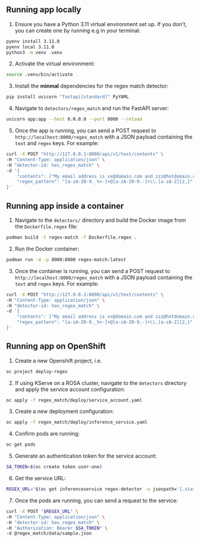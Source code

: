 ## Running app locally

1. Ensure you have a Python 3.11 virtual environment set up. If you don't, you can create one by running e.g in your terminal:

```bash
pyenv install 3.11.0
pyenv local 3.11.0
python3 -m venv .venv
```

2. Activate the virtual environment:

```bash
source .venv/bin/activate
```

3. Install the __minmal__ dependencies for the regex match detector:

```bash
pip install uvicorn "fastapi[standard]" PyYAML
```

4. Navigate to `detectors/regex_match` and run the FastAPI server:

```bash
uvicorn app:app --host 0.0.0.0 --port 8000 --reload
```

5. Once the app is running, you can send a POST request to `http://localhost:8000/regex_match` with a JSON payload containing the `text` and `regex` keys. For example:

```bash
curl -X POST "http://127.0.0.1:8000/api/v1/text/contents" \
-H "Content-Type: application/json" \
-H "detector-id: has_regex_match" \
-d '{
    "contents": ["My email address is xx@domain.com and zzz@hotdomain.co.uk"],
    "regex_pattern": "[a-zA-Z0-9._%+-]+@[a-zA-Z0-9.-]+\\.[a-zA-Z]{2,}"
}'
```

## Running app inside a container

1. Navigate to the `detectors/` directory and build the Docker image from the `Dockerfile.regex` file:

```bash
podman build -t regex-match -f Dockerfile.regex .  
```

2. Run the Docker container:

```bash
podman run -d -p 8000:8000 regex-match:latest      
```

3. Once the container is running, you can send a POST request to `http://localhost:8000/regex_match` with a JSON payload containing the `text` and `regex` keys. For example:

```bash
curl -X POST "http://127.0.0.1:8000/api/v1/text/contents" \
-H "Content-Type: application/json" \
-H "detector-id: has_regex_match" \
-d '{
    "contents": ["My email address is xx@domain.com and zzz@hotdomain.co.uk"],
    "regex_pattern": "[a-zA-Z0-9._%+-]+@[a-zA-Z0-9.-]+\\.[a-zA-Z]{2,}"
}'
```

## Running app on OpenShift

1. Create a new Openshift project, i.e.

```bash
oc project deploy-regex
```

2. If using KServe on a ROSA cluster, navigate to the `detectors` directory and apply the service account configuration:

```bash
oc apply -f regex_match/deploy/service_account.yaml
```

3. Create a new deployment configuration:

```bash
oc apply -f regex_match/deploy/inference_service.yaml
```

4. Confirm pods are running:

```bash
oc get pods
```

5. Generate an authentication token for the service account:

```bash
SA_TOKEN=$(oc create token user-one) 
```

6. Get the service URL:

```bash
REGEX_URL="$(oc get inferenceservice regex-detector -o jsonpath='{.status.url}')/api/v1/text/contents"
```

7. Once the pods are running, you can send a request to the service:

```bash
curl -X POST "$REGEX_URL" \
-H "Content-Type: application/json" \
-H "detector-id: has_regex_match" \
-H "Authorization: Bearer $SA_TOKEN" \
-d @regex_match/data/sample.json
```